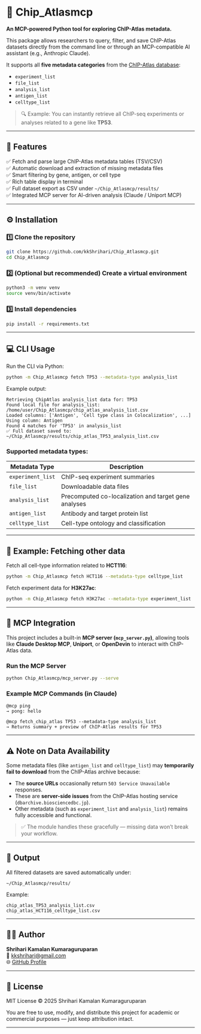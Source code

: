 # 🧬 Chip_Atlasmcp  
**An MCP-powered Python tool for exploring ChIP-Atlas metadata.**  

This package allows researchers to query, filter, and save ChIP-Atlas datasets directly from the command line or through an MCP-compatible AI assistant (e.g., Anthropic Claude).  

It supports all **five metadata categories** from the [ChIP-Atlas database](https://chip-atlas.org):  
- `experiment_list`  
- `file_list`  
- `analysis_list`  
- `antigen_list`  
- `celltype_list`  

> 🔍 Example: You can instantly retrieve all ChIP-seq experiments or analyses related to a gene like **TP53**.

---

## 🧩 Features

✅ Fetch and parse large ChIP-Atlas metadata tables (TSV/CSV)  
✅ Automatic download and extraction of missing metadata files  
✅ Smart filtering by gene, antigen, or cell type  
✅ Rich table display in terminal  
✅ Full dataset export as CSV under `~/Chip_Atlasmcp/results/`  
✅ Integrated MCP server for AI-driven analysis (Claude / Uniport MCP)  

---

## ⚙️ Installation

### 1️⃣ Clone the repository
```bash
git clone https://github.com/kkShrihari/Chip_Atlasmcp.git
cd Chip_Atlasmcp
```

### 2️⃣ (Optional but recommended) Create a virtual environment
```bash
python3 -m venv venv
source venv/bin/activate
```

### 3️⃣ Install dependencies
```bash
pip install -r requirements.txt
```

---

## 💻 CLI Usage

Run the CLI via Python:
```bash
python -m Chip_Atlasmcp fetch TP53 --metadata-type analysis_list
```

Example output:
```
Retrieving ChipAtlas analysis_list data for: TP53
Found local file for analysis_list: /home/user/Chip_Atlasmcp/chip_atlas_analysis_list.csv
Loaded columns: ['Antigen', 'Cell type class in Colocalization', ...]
Using column: Antigen
Found 4 matches for 'TP53' in analysis_list
✅ Full dataset saved to: ~/Chip_Atlasmcp/results/chip_atlas_TP53_analysis_list.csv
```

### Supported metadata types:
| Metadata Type | Description |
|----------------|-------------|
| `experiment_list` | ChIP-seq experiment summaries |
| `file_list` | Downloadable data files |
| `analysis_list` | Precomputed co-localization and target gene analyses |
| `antigen_list` | Antibody and target protein list |
| `celltype_list` | Cell-type ontology and classification |

---

## 🧠 Example: Fetching other data

Fetch all cell-type information related to **HCT116**:
```bash
python -m Chip_Atlasmcp fetch HCT116 --metadata-type celltype_list
```

Fetch experiment data for **H3K27ac**:
```bash
python -m Chip_Atlasmcp fetch H3K27ac --metadata-type experiment_list
```

---

## 🤖 MCP Integration

This project includes a built-in **MCP server (`mcp_server.py`)**, allowing tools like **Claude Desktop MCP**, **Uniport**, or **OpenDevin** to interact with ChIP-Atlas data.

### Run the MCP Server
```bash
python Chip_Atlasmcp/mcp_server.py --serve
```

### Example MCP Commands (in Claude)
```
@mcp ping
→ pong: hello

@mcp fetch_chip_atlas TP53 --metadata-type analysis_list
→ Returns summary + preview of ChIP-Atlas results for TP53
```

---

## ⚠️ Note on Data Availability

Some metadata files (like `antigen_list` and `celltype_list`) may **temporarily fail to download** from the ChIP-Atlas archive because:
- The **source URLs** occasionally return `503 Service Unavailable` responses.  
- These are **server-side issues** from the ChIP-Atlas hosting service (`dbarchive.biosciencedbc.jp`).  
- Other metadata (such as `experiment_list` and `analysis_list`) remains fully accessible and functional.  

> ✅ The module handles these gracefully — missing data won’t break your workflow.

---

## 📁 Output

All filtered datasets are saved automatically under:
```
~/Chip_Atlasmcp/results/
```

Example:
```
chip_atlas_TP53_analysis_list.csv
chip_atlas_HCT116_celltype_list.csv
```

---

## 🧑‍💻 Author

**Shrihari Kamalan Kumaraguruparan**  
📧 [kkshrihari@gmail.com](mailto:kkshrihari@gmail.com)  
🌐 [GitHub Profile](https://github.com/kkShrihari)

---

## 📜 License

MIT License © 2025 Shrihari Kamalan Kumaraguruparan  

You are free to use, modify, and distribute this project for academic or commercial purposes — just keep attribution intact.

---

